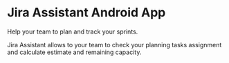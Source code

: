 # Jira Assistant Android App

Help your team to plan and track your sprints.

Jira Assistant allows to your team to check your planning tasks assignment and calculate estimate and remaining capacity.
